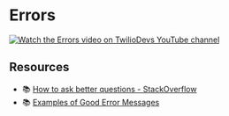 # Errors

[![Watch the Errors video on TwilioDevs YouTube channel](https://img.youtube.com/vi/IzuY7whSAJM/maxresdefault.jpg)](https://youtu.be/IzuY7whSAJM)

## Resources

- 📚 [How to ask better questions - StackOverflow](https://stackoverflow.com/help/how-to-ask)
- 📚 [Examples of Good Error Messages](https://uxwritinghub.com/error-message-examples/)
